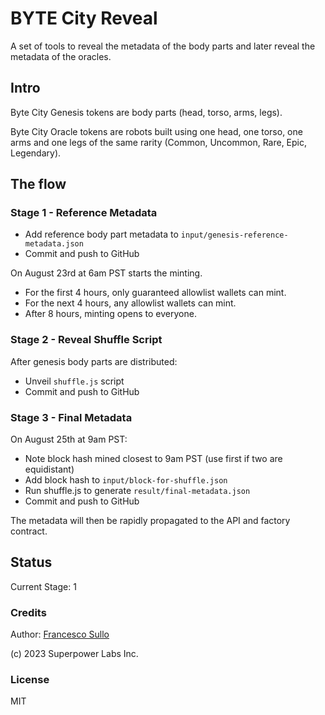 # BYTE City Reveal

A set of tools to reveal the metadata of the body parts and later reveal the metadata of the oracles.

## Intro

Byte City Genesis tokens are body parts (head, torso, arms, legs).

Byte City Oracle tokens are robots built using one head, one torso, one arms and one legs of the same rarity (Common, Uncommon, Rare, Epic, Legendary).

## The flow

### Stage 1 - Reference Metadata

- Add reference body part metadata to `input/genesis-reference-metadata.json`
- Commit and push to GitHub

On August 23rd at 6am PST starts the minting. 

- For the first 4 hours, only guaranteed allowlist wallets can mint.
- For the next 4 hours, any allowlist wallets can mint.
- After 8 hours, minting opens to everyone.

### Stage 2 - Reveal Shuffle Script
After genesis body parts are distributed:

- Unveil `shuffle.js` script 
- Commit and push to GitHub

### Stage 3 - Final Metadata
On August 25th at 9am PST:

- Note block hash mined closest to 9am PST (use first if two are equidistant)
- Add block hash to `input/block-for-shuffle.json`
- Run shuffle.js to generate `result/final-metadata.json`
- Commit and push to GitHub

The metadata will then be rapidly propagated to the API and factory contract.
 

## Status

Current Stage: 1

### Credits

Author: [Francesco Sullo](https://sullo.co)

(c) 2023 Superpower Labs Inc.

### License
MIT
